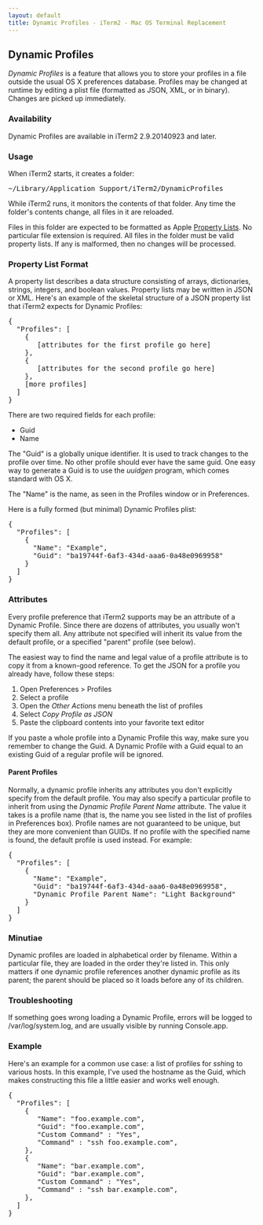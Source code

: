 ```yaml
---
layout: default
title: Dynamic Profiles - iTerm2 - Mac OS Terminal Replacement
---
```


## Dynamic Profiles

*Dynamic Profiles* is a feature that allows you to store your profiles in a file outside the usual OS X preferences database. Profiles may be changed at runtime by editing a plist file (formatted as JSON, XML, or in binary). Changes are picked up immediately.

### Availability

Dynamic Profiles are available in iTerm2 2.9.20140923 and later.

### Usage

When iTerm2 starts, it creates a folder:
<pre>
~/Library/Application Support/iTerm2/DynamicProfiles
</pre>

While iTerm2 runs, it monitors the contents of that folder. Any time the folder's contents change, all files in it are reloaded.

Files in this folder are expected to be formatted as Apple <a href="http://en.wikipedia.org/wiki/Property_list">Property Lists</a>. No particular file extension is required. All files in the folder must be valid property lists. If any is malformed, then no changes will be processed.

### Property List Format

A property list describes a data structure consisting of arrays, dictionaries, strings, integers, and boolean values. Property lists may be written in JSON or XML. Here's an example of the skeletal structure of a JSON property list that iTerm2 expects for Dynamic Profiles:

<pre>
{
  "Profiles": [
    {
       [attributes for the first profile go here]
    },
    {
       [attributes for the second profile go here]
    },
    [more profiles]
  ]
}
</pre>

There are two required fields for each profile:

  * Guid
  * Name

The "Guid" is a globally unique identifier. It is used to track changes to the profile over time. No other profile should ever have the same guid. One easy way to generate a Guid is to use the *uuidgen* program, which comes standard with OS X.

The "Name" is the name, as seen in the Profiles window or in Preferences.

Here is a fully formed (but minimal) Dynamic Profiles plist:

<pre>
{
  "Profiles": [
    {
      "Name": "Example",
      "Guid": "ba19744f-6af3-434d-aaa6-0a48e0969958"
    }
  ]
}
</pre>

### Attributes

Every profile preference that iTerm2 supports may be an attribute of a Dynamic Profile. Since there are dozens of attributes, you usually won't specify them all. Any attribute not specified will inherit its value from the default profile, or a specified "parent" profile (see below).

The easiest way to find the name and legal value of a profile attribute is to copy it from a known-good reference. To get the JSON for a profile you already have, follow these steps:

  1. Open Preferences &gt; Profiles
  2. Select a profile
  3. Open the *Other Actions* menu beneath the list of profiles
  4. Select *Copy Profile as JSON*
  5. Paste the clipboard contents into your favorite text editor

If you paste a whole profile into a Dynamic Profile this way, make sure you remember to change the Guid. A Dynamic Profile with a Guid equal to an existing Guid of a regular profile will be ignored.

#### Parent Profiles

Normally, a dynamic profile inherits any attributes you don't explicitly specify from the default profile. You may also specify a particular profile to inherit from using the <i>Dynamic Profile Parent Name</i> attribute. The value it takes is a profile name (that is, the name you see listed in the list of profiles in Preferences box). Profile names are not guaranteed to be unique, but they are more convenient than GUIDs. If no profile with the specified name is found, the default profile is used instead. For example:

<pre>
{
  "Profiles": [
    {
      "Name": "Example",
      "Guid": "ba19744f-6af3-434d-aaa6-0a48e0969958",
      "Dynamic Profile Parent Name": "Light Background"
    }
  ]
}
</pre>

### Minutiae

Dynamic profiles are loaded in alphabetical order by filename. Within a particular file, they are loaded in the order they're listed in. This only matters if one dynamic profile references another dynamic profile as its parent; the parent should be placed so it loads before any of its children.

### Troubleshooting

If something goes wrong loading a Dynamic Profile, errors will be logged to /var/log/system.log, and are usually visible by running Console.app.

### Example

Here's an example for a common use case: a list of profiles for *ssh*ing to various hosts. In this example, I've used the hostname as the Guid, which makes constructing this file a little easier and works well enough.

<pre>
{
  "Profiles": [
    {
       "Name": "foo.example.com",
       "Guid": "foo.example.com",
       "Custom Command" : "Yes",
       "Command" : "ssh foo.example.com",
    },
    {
       "Name": "bar.example.com",
       "Guid": "bar.example.com",
       "Custom Command" : "Yes",
       "Command" : "ssh bar.example.com",
    },
  ]
}
</pre>

